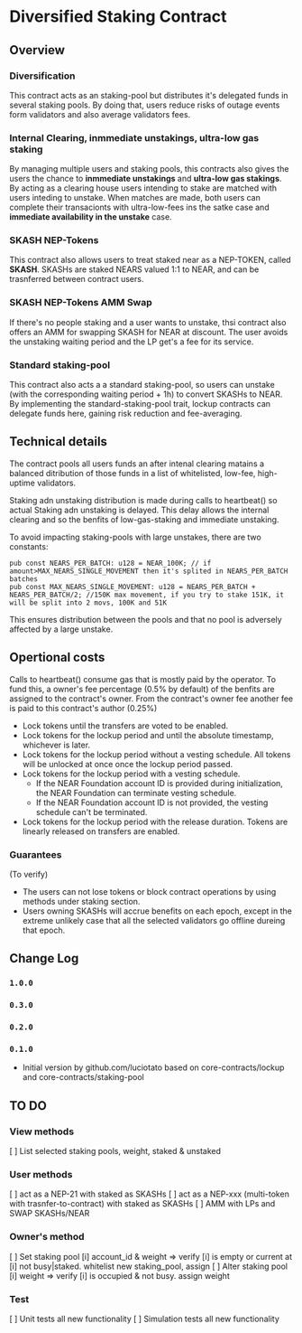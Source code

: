 # Diversified Staking Contract

## Overview

### Diversification

This contract acts as an staking-pool but distributes it's delegated funds in several staking pools. By doing that, users reduce risks of outage events form validators and also average validators fees. 

### Internal Clearing, inmmediate unstakings, ultra-low gas staking

By managing multiple users and staking pools, this contracts also gives the users the chance to **inmmediate unstakings** and **ultra-low gas stakings**. 
By acting as a clearing house users intending to stake are matched with users inteding to unstake. When matches are made, both users can complete their transacionts with ultra-low-fees ins the satke case and **immediate availability in the unstake** case.

### SKASH NEP-Tokens

This contract also allows users to treat staked near as a NEP-TOKEN, called **SKASH**.
SKASHs are staked NEARS valued 1:1 to NEAR, and can be trasnferred between contract users.

### SKASH NEP-Tokens AMM Swap

If there's no people staking and a user wants to unstake, thsi contract also offers an AMM for swapping SKASH for NEAR at discount. The user avoids the unstaking waiting period and the LP get's a fee for its service.

### Standard staking-pool

This contract also acts a a standard staking-pool, so users can unstake (with the corresponding waiting period + 1h) to convert SKASHs to NEAR.
By implementing the standard-staking-pool trait, lockup contracts can delegate funds here, gaining risk reduction and fee-averaging.


## Technical details

The contract pools all users funds an after intenal clearing matains a balanced ditribution of those funds in a list of whitelisted, low-fee, high-uptime validators.

Staking adn unstaking distribution is made during calls to heartbeat() so actual Staking adn unstaking is delayed. This delay allows the internal clearing and so the benfits of low-gas-staking and immediate unstaking.

To avoid impacting staking-pools with large unstakes, there are two constants:
```
pub const NEARS_PER_BATCH: u128 = NEAR_100K; // if amount>MAX_NEARS_SINGLE_MOVEMENT then it's splited in NEARS_PER_BATCH batches
pub const MAX_NEARS_SINGLE_MOVEMENT: u128 = NEARS_PER_BATCH + NEARS_PER_BATCH/2; //150K max movement, if you try to stake 151K, it will be split into 2 movs, 100K and 51K
```
This ensures distribution between the pools and that no pool is adversely affected by a large unstake.

## Opertional costs

Calls to heartbeat() consume gas that is mostly paid by the operator. To fund this, a owner's fee percentage (0.5% by default) of the benfits are assigned to the contract's owner. From the contract's owner fee another fee is paid to this contract's author (0.25%)

- Lock tokens until the transfers are voted to be enabled.
- Lock tokens for the lockup period and until the absolute timestamp, whichever is later.
- Lock tokens for the lockup period without a vesting schedule. All tokens will be unlocked at once once the lockup period passed.
- Lock tokens for the lockup period with a vesting schedule.
  - If the NEAR Foundation account ID is provided during initialization, the NEAR Foundation can terminate vesting schedule.
  - If the NEAR Foundation account ID is not provided, the vesting schedule can't be terminated.
- Lock tokens for the lockup period with the release duration. Tokens are linearly released on transfers are enabled.

### Guarantees

(To verify)
- The users can not lose tokens or block contract operations by using methods under staking section.
- Users owning SKASHs will accrue benefits on each epoch, except in the extreme unlikely case that all the selected validators go offline dureing that epoch.

## Change Log

### `1.0.0`

### `0.3.0`

### `0.2.0`

### `0.1.0`

- Initial version by github.com/luciotato based on core-contracts/lockup and core-contracts/staking-pool

## TO DO

### View methods

[ ] List selected staking pools, weight, staked & unstaked

### User methods

[ ] act as a NEP-21 with staked as SKASHs
[ ] act as a NEP-xxx (multi-token with trasnfer-to-contract) with staked as SKASHs
[ ] AMM with LPs and SWAP SKASHs/NEAR

### Owner's method

[ ] Set staking pool [i] account_id & weight => verify [i] is empty or current at [i] not busy|staked. whitelist new staking_pool, assign
[ ] Alter staking pool [i] weight => verify [i] is occupied & not busy. assign weight

### Test

[ ] Unit tests all new functionality
[ ] Simulation tests all new functionality

